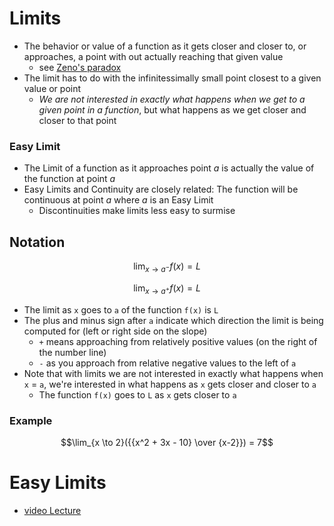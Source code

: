 # Limits

- The behavior or value of a function as it gets closer and closer to, or approaches, a point with out actually reaching that given value
  - see [Zeno's paradox](./zenosparadox.ipynb)
- The limit has to do with the infinitessimally small point closest to a given value or point
  - *We are not interested in exactly what happens when we get to a given point in a function*, but what happens as we get closer and closer to that point

### Easy Limit

- The Limit of a function as it approaches point $a$ is actually the value of the function at point $a$
- Easy Limits and Continuity are closely related: The function will be continuous at point $a$ where $a$ is an Easy Limit
  - Discontinuities make limits less easy to surmise

## Notation

$$\lim_{x \to a^-} f(x) = L$$

$$\lim_{x \to a^+} f(x) = L$$

- The limit as `x` goes to `a` of the function `f(x)` is `L`
- The plus and minus sign after `a` indicate which direction the limit is being computed for (left or right side on the slope)
  - `+` means approaching from relatively positive values (on the right of the number line)
  - `-` as you approach from relative negative values to the left of `a`
- Note that with limits we are not interested in exactly what happens when `x` = `a`, we're interested in what happens as `x` gets closer and closer to `a`
  - The function `f(x)` goes to `L` as `x` gets closer to `a`

### Example

$$\lim_{x \to 2}({{x^2 + 3x - 10} \over {x-2}}) = 7$$

# Easy Limits

- [video Lecture](https://www.udemy.com/course/pycalc1_x/learn/lecture/33947296)